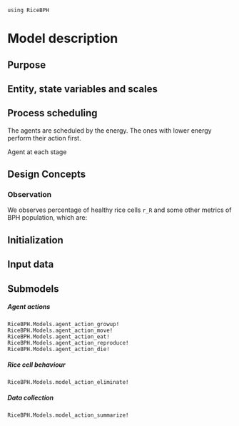 ```@setup
using RiceBPH
```

# Model description

## Purpose

## Entity, state variables and scales

## Process scheduling

The agents are scheduled by the energy. The ones with lower energy perform their action first.

Agent at each stage 

## Design Concepts

### Observation

We observes percentage of healthy rice cells `r_R` and some other metrics of BPH population, which are:

## Initialization

## Input data

## Submodels

##### Agent actions
```@docs
RiceBPH.Models.agent_action_growup!
RiceBPH.Models.agent_action_move!
RiceBPH.Models.agent_action_eat!
RiceBPH.Models.agent_action_reproduce!
RiceBPH.Models.agent_action_die!
```

##### Rice cell behaviour

```@docs
RiceBPH.Models.model_action_eliminate!
```

##### Data collection

```@docs
RiceBPH.Models.model_action_summarize!
```

